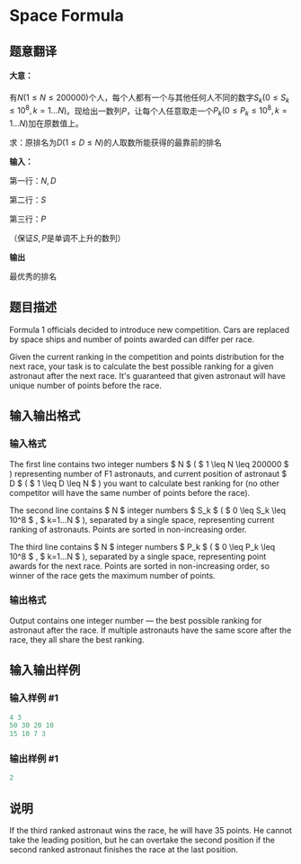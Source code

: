 # Space Formula

## 题意翻译

#### 大意：

有$N ( 1 \leq N \leq 200000 )$个人，每个人都有一个与其他任何人不同的数字$S_{k}( 0 \leq S_k \leq 10^8,k=1 \dots N )$。现给出一数列$P$，让每个人任意取走一个$P_{k}( 0 \leq P_k \leq 10^8,k=1 \dots N )$加在原数值上。

求：原排名为$D( 1 \leq D \leq N )$的人取数所能获得的最靠前的排名

**输入：**

第一行：$N,D$

第二行：$S$

第三行：$P$

（保证$S,P$是单调不上升的数列）

**输出**

最优秀的排名

## 题目描述

Formula 1 officials decided to introduce new competition. Cars are replaced by space ships and number of points awarded can differ per race.

Given the current ranking in the competition and points distribution for the next race, your task is to calculate the best possible ranking for a given astronaut after the next race. It's guaranteed that given astronaut will have unique number of points before the race.

## 输入输出格式

### 输入格式

The first line contains two integer numbers $ N $ ( $ 1 \leq N \leq 200000 $ ) representing number of F1 astronauts, and current position of astronaut $ D $ ( $ 1 \leq D \leq N $ ) you want to calculate best ranking for (no other competitor will have the same number of points before the race).

The second line contains $ N $ integer numbers $ S_k $ ( $ 0 \leq S_k \leq 10^8 $ , $ k=1...N $ ), separated by a single space, representing current ranking of astronauts. Points are sorted in non-increasing order.

The third line contains $ N $ integer numbers $ P_k $ ( $ 0 \leq P_k \leq 10^8 $ , $ k=1...N $ ), separated by a single space, representing point awards for the next race. Points are sorted in non-increasing order, so winner of the race gets the maximum number of points.

### 输出格式

Output contains one integer number — the best possible ranking for astronaut after the race. If multiple astronauts have the same score after the race, they all share the best ranking.

## 输入输出样例

### 输入样例 #1

```cpp
4 3
50 30 20 10
15 10 7 3

```
### 输出样例 #1

```cpp
2

```
## 说明

If the third ranked astronaut wins the race, he will have 35 points. He cannot take the leading position, but he can overtake the second position if the second ranked astronaut finishes the race at the last position.

